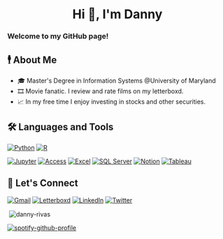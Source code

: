 <h1 align="center">Hi 👋, I'm Danny</h1>

### Welcome to my GitHub page!

## 🕴️ About Me
- 🎓 Master's Degree in Information Systems @University of Maryland
- 🎞️ Movie fanatic. I review and rate films on my letterboxd. 
- 📈 In my free time I enjoy investing in stocks and other securities.

## 🛠️ Languages and Tools
[![Python](https://img.shields.io/badge/Python-3776AB?style=flat&logo=python&logoColor=white)](https://www.python.org/)
[![R](https://img.shields.io/badge/R-276DC3?style=flat&logo=r&logoColor=white)](https://shields.io/)

[![Jupyter](https://img.shields.io/badge/Jupyter-F37626?style=flat&logo=jupyter&logoColor=white)](https://shields.io/)
[![Access](https://img.shields.io/badge/Microsoft_Access-A4373A?style=flat&logo=microsoft-access&logoColor=white)](https://shields.io/)
[![Excel](https://img.shields.io/badge/Microsoft_Excel-217346?style=flat&logo=microsoft-excel&logoColor=white)](https://shields.io/)
[![SQL Server](https://img.shields.io/badge/Microsoft_SQL_Server-CC2927?style=flat&logo=microsoft-sql-server&logoColor=white)](https://shields.io/)
[![Notion](https://img.shields.io/badge/Notion-ffffff?style=flat&logo=notion&logoColor=black)](https://shields.io/)
[![Tableau](https://img.shields.io/badge/Tableau-1C4481?style=flat&logo=tableau&logoColor=white)](https://shields.io/)

## 🤝 Let's Connect
[![Gmail](https://img.shields.io/badge/Gmail-bb001b?style=flat&logo=gmail&logoColor=white)](https://mail.google.com/mail/?view=cm&source=mailto&to=dannyrivaes@gmail.com)
[![Letterboxd](https://img.shields.io/badge/Letterboxd-ff8000?style=flat&logo=letterboxd&logoColor=white)](https://letterboxd.com/dannyrivas/)
[![LinkedIn](https://img.shields.io/badge/LinkedIn-0077B5?style=flat&logo=linkedin&logoColor=white)](https://www.linkedin.com/in/dannyerivas/)
[![Twitter](https://img.shields.io/badge/Twitter-1DA1F2?style=flat&logo=twitter&logoColor=white)](https://twitter.com/dannyrivaes)


<p>&nbsp;<img align="center" src="https://github-readme-stats.vercel.app/api?username=danny-rivas&show_icons=true&locale=en" alt="danny-rivas" /></p>

[![spotify-github-profile](https://spotify-github-profile.vercel.app/api/view?uid=12137088929&cover_image=true&theme=novatorem&bar_color=53b14f&bar_color_cover=true)](https://spotify-github-profile.vercel.app/api/view?uid=12137088929&redirect=true)
